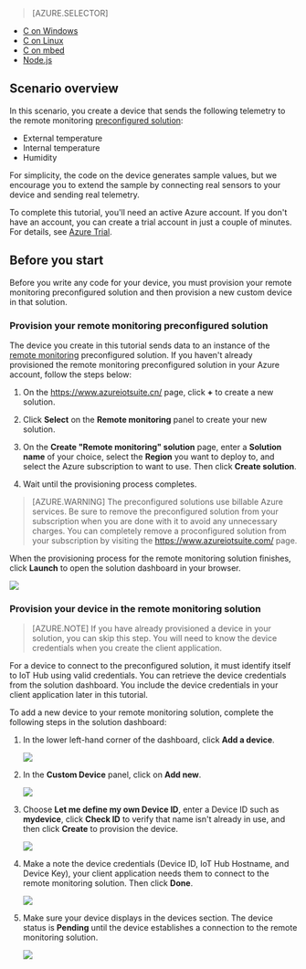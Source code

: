 > [AZURE.SELECTOR]
- [C on Windows](/documentation/articles/iot-suite-connecting-devices/)
- [C on Linux](/documentation/articles/iot-suite-connecting-devices-linux/)
- [C on mbed](/documentation/articles/iot-suite-connecting-devices-mbed/)
- [Node.js](/documentation/articles/iot-suite-connecting-devices-node/)

## Scenario overview
In this scenario, you create a device that sends the following telemetry to the remote monitoring [preconfigured solution][lnk-what-are-preconfig-solutions]:

- External temperature
- Internal temperature
- Humidity

For simplicity, the code on the device generates sample values, but we encourage you to extend the sample by connecting real sensors to your device and sending real telemetry.

To complete this tutorial, you'll need an active Azure account. If you don't have an account, you can create a trial account in just a couple of minutes. For details, see [Azure Trial][lnk-1rmb-trial].

## Before you start
Before you write any code for your device, you must provision your remote monitoring preconfigured solution and then provision a new custom device in that solution.

### Provision your remote monitoring preconfigured solution
The device you create in this tutorial sends data to an instance of the [remote monitoring][lnk-remote-monitoring] preconfigured solution. If you haven't already provisioned the remote monitoring preconfigured solution in your Azure account, follow the steps below:

1. On the https://www.azureiotsuite.cn/ page, click **+** to create a new solution.

2. Click **Select** on the **Remote monitoring** panel to create your new solution.

3. On the **Create "Remote monitoring" solution** page, enter a **Solution name** of your choice, select the **Region** you want to deploy to, and select the Azure subscription to want to use. Then click **Create solution**.

4. Wait until the provisioning process completes.

> [AZURE.WARNING] The preconfigured solutions use billable Azure services. Be sure to remove the preconfigured solution from your subscription when you are done with it to avoid any unnecessary charges. You can completely remove a proconfigured solution from your subscription by visiting the https://www.azureiotsuite.com/ page.

When the provisioning process for the remote monitoring solution finishes, click **Launch** to open the solution dashboard in your browser.

![][img-dashboard]

### Provision your device in the remote monitoring solution

> [AZURE.NOTE] If you have already provisioned a device in your solution, you can skip this step. You will need to know the device credentials when you create the client application.

For a device to connect to the preconfigured solution, it must identify itself to IoT Hub using valid credentials. You can retrieve the device credentials from the solution dashboard. You include the device credentials in your client application later in this tutorial. 

To add a new device to your remote monitoring solution, complete the following steps in the solution dashboard:

1. In the lower left-hand corner of the dashboard, click **Add a device**.
   
   ![][1]
2. In the **Custom Device** panel, click on **Add new**.
   
   ![][2]
3. Choose **Let me define my own Device ID**, enter a Device ID such as **mydevice**, click **Check ID** to verify that name isn't already in use, and then click **Create** to provision the device.
   
   ![][3]
4. Make a note the device credentials (Device ID, IoT Hub Hostname, and Device Key), your client application needs them to connect to the remote monitoring solution. Then click **Done**.
   
    ![][4]
5. Make sure your device displays in the devices section. The device status is **Pending** until the device establishes a connection to the remote monitoring solution.
   
    ![][5]

[img-dashboard]: ./media/iot-suite-selector-connecting/dashboard.png
[1]: ./media/iot-suite-selector-connecting/suite0.png
[2]: ./media/iot-suite-selector-connecting/suite1.png
[3]: ./media/iot-suite-selector-connecting/suite2.png
[4]: ./media/iot-suite-selector-connecting/suite3.png
[5]: ./media/iot-suite-selector-connecting/suite5.png

[lnk-what-are-preconfig-solutions]:/documentation/articles/iot-suite-what-are-preconfigured-solutions/
[lnk-remote-monitoring]:/documentation/articles/iot-suite-remote-monitoring-sample-walkthrough/
[lnk-1rmb-trial]: /pricing/1rmb-trial/